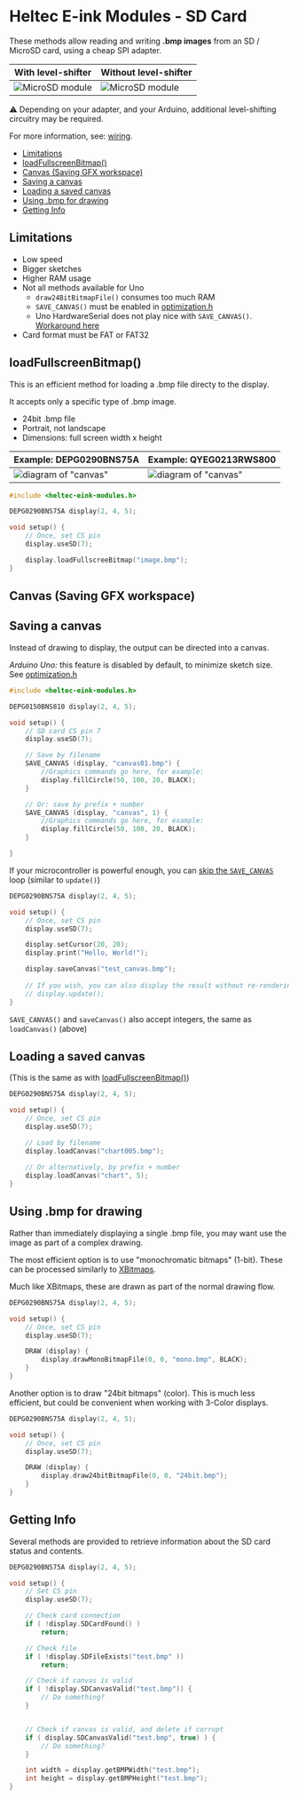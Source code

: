 # Heltec E-ink Modules - SD Card

These methods allow reading and writing **.bmp images** from an SD / MicroSD card, using a cheap SPI adapter.

With level-shifter  |   Without level-shifter
--------------------|-------------------------
![MicroSD module](adapter-level-shifter.png) | ![MicroSD module](adapter.png)

⚠ Depending on your adapter, and your Arduino, additional level-shifting circuitry may be required.

For more information, see: [wiring](/docs/README.md#wiring).

- [Limitations](#limitations)
- [loadFullscreenBitmap()](#loadfullscreenbitmap)
- [Canvas (Saving GFX workspace)](#canvas-saving-gfx-workspace)
- [Saving a canvas](#saving-a-canvas)
- [Loading a saved canvas](#loading-a-saved-canvas)
- [Using .bmp for drawing](#using-bmp-for-drawing)
- [Getting Info](#getting-info)


## Limitations

* Low speed
* Bigger sketches 
* Higher RAM usage
* Not all methods available for Uno
    * `draw24BitBitmapFile()` consumes too much RAM
    * `SAVE_CANVAS()` must be enabled in [optimization.h](/src/optimization.h)
    * Uno HardwareSerial does not play nice with `SAVE_CANVAS()`. [Workaround here](/docs/sd/MinimalSerial.md)
* Card format must be FAT or FAT32

## loadFullscreenBitmap()

This is an efficient method for loading a .bmp file directy to the display.

It accepts only a specific type of .bmp image.
* 24bit .bmp file
* Portrait, not landscape
* Dimensions: full screen width x height



Example: DEPG0290BNS75A | Example: QYEG0213RWS800
---|---
![diagram of "canvas"](canvas_depg0290bns75a.png) | ![diagram of "canvas"](canvas_qyeg0213rws800.png)

```cpp
#include <heltec-eink-modules.h>

DEPG0290BNS75A display(2, 4, 5);

void setup() {
    // Once, set CS pin
    display.useSD(7);

    display.loadFullscreeBitmap("image.bmp");
}
```
## Canvas (Saving GFX workspace)

## Saving a canvas
Instead of drawing to display, the output can be directed into a canvas.

*Arduino Uno:* this feature is disabled by default, to minimize sketch size. See [optimization.h](/src/optimization.h)

```cpp
#include <heltec-eink-modules.h>

DEPG0150BNS810 display(2, 4, 5);

void setup() {
    // SD card CS pin 7
    display.useSD(7);

    // Save by filename
    SAVE_CANVAS (display, "canvas01.bmp") {
        //Graphics commands go here, for example:
        display.fillCircle(50, 100, 20, BLACK);
    }

    // Or: save by prefix + number
    SAVE_CANVAS (display, "canvas", 1) {
        //Graphics commands go here, for example:
        display.fillCircle(50, 100, 20, BLACK);
    }

}
```

If your microcontroller is powerful enough, you can [skip the `SAVE_CANVAS`](/docs/API.md#savecanvas) loop (similar to `update()`)

```cpp
DEPG0290BNS75A display(2, 4, 5);

void setup() {
    // Once, set CS pin
    display.useSD(7);

    display.setCursor(20, 20);
    display.print("Hello, World!");

    display.saveCanvas("test_canvas.bmp");
    
    // If you wish, you can also display the result without re-rendering
    // display.update();
}
```

`SAVE_CANVAS()` and `saveCanvas()` also accept integers, the same as `loadCanvas()` (above)

## Loading a saved canvas

(This is the same as with [loadFullscreenBitmap()](#loadfullscreenbitmap))

```cpp
DEPG0290BNS75A display(2, 4, 5);

void setup() {
    // Once, set CS pin
    display.useSD(7);

    // Load by filename
    display.loadCanvas("chart005.bmp");
    
    // Or alternatively, by prefix + number
    display.loadCanvas("chart", 5);
}
```

## Using .bmp for drawing

Rather than immediately displaying a single .bmp file, you may want use the image as part of a complex drawing.

The most efficient option is to use "monochromatic bitmaps" (1-bit). These can be processed similarly to [XBitmaps](/docs/XBitmapTutorial/mono.md).

Much like XBitmaps, these are drawn as part of the normal drawing flow.

```cpp
DEPG0290BNS75A display(2, 4, 5);

void setup() {
    // Once, set CS pin
    display.useSD(7);

    DRAW (display) {
        display.drawMonoBitmapFile(0, 0, "mono.bmp", BLACK);
    }    
}
```

Another option is to draw "24bit bitmaps" (color).
This is much less efficient, but could be convenient when working with 3-Color displays.

```cpp
DEPG0290BNS75A display(2, 4, 5);

void setup() {
    // Once, set CS pin
    display.useSD(7);

    DRAW (display) {
        display.draw24bitBitmapFile(0, 0, "24bit.bmp");
    }    
}
```

## Getting Info

Several methods are provided to retrieve information about the SD card status and contents.

```cpp
DEPG0290BNS75A display(2, 4, 5);

void setup() {
    // Set CS pin
    display.useSD(7);

    // Check card connection
    if ( !display.SDCardFound() )
        return;

    // Check file
    if ( !display.SDFileExists("test.bmp" ))
        return;

    // Check if canvas is valid
    if ( !display.SDCanvasValid("test.bmp")) {
        // Do something?
    }


    // Check if canvas is valid, and delete if corrupt
    if ( display.SDCanvasValid("test.bmp", true) ) {
        // Do something?
    }

    int width = display.getBMPWidth("test.bmp");
    int height = display.getBMPHeight("test.bmp");
}
```
